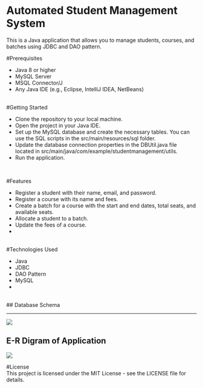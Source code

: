 # Automated Student Management System
This is a Java application that allows you to manage students, courses, and batches using JDBC and DAO pattern.

#Prerequisites
<br>
- Java 8 or higher
- MySQL Server
- MSQL Connector/J
- Any Java IDE (e.g., Eclipse, IntelliJ IDEA, NetBeans)
<br>
#Getting Started
<br>

- Clone the repository to your local machine.
- Open the project in your Java IDE.
- Set up the MySQL database and create the necessary tables. You can use the SQL scripts in the src/main/resources/sql folder.
- Update the database connection properties in the DBUtil.java file located in src/main/java/com/example/studentmanagement/utils.
- Run the application.
<br>

#Features
<br>

- Register a student with their name, email, and password.
- Register a course with its name and fees.
- Create a batch for a course with the start and end dates, total seats, and available seats.
- Allocate a student to a batch.
- Update the fees of a course.
- 
<br>
#Technologies Used
<br>

- Java
- JDBC
- DAO Pattern
- MySQL
- 
<br>
##  Database Schema 

---

<a href='https://www.linkpicture.com/view.php?img=LPic64097d93a56d996230973'><img src='https://www.linkpicture.com/q/Stusent_registration_system_flow_chart.jpg' type='image'></a>


## E-R Digram of Application 
<a href='https://www.linkpicture.com/view.php?img=LPic6408dff7489781872951077'><img src='https://www.linkpicture.com/q/Student_Registration_Portal_Database_Digram_page-00012.jpg' type='image'></a>

<!-- <a href="https://docs.google.com/presentation/d/1RYZl2LMi145-N6QlpuCRUKROo7vEhpJO/edit?usp=sharing&ouid=115573521711169005136&rtpof=true&sd=true">**PPT Link** </a> -->

#License
<br>
This project is licensed under the MIT License - see the LICENSE file for details.
